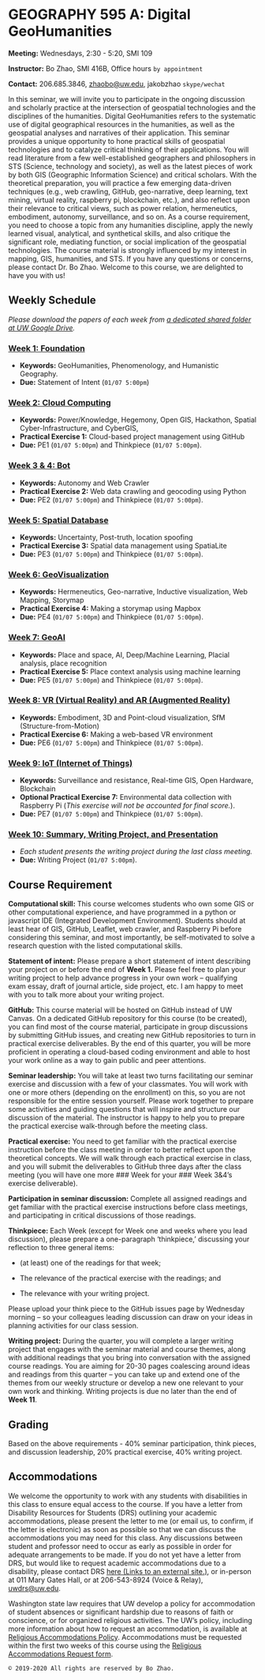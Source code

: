 # GEOGRAPHY 595 A: Digital GeoHumanities

**Meeting:** Wednesdays, 2:30 - 5:20, SMI 109

**Instructor:** Bo Zhao, SMI 416B, Office hours `by appointment`

**Contact:** 206.685.3846, zhaobo@uw.edu, jakobzhao `skype/wechat`

In this seminar, we will invite you to participate in the ongoing discussion and scholarly practice at the intersection of geospatial technologies and the disciplines of the humanities. Digital GeoHumanities refers to the systematic use of digital geographical resources in the humanities, as well as the geospatial analyses and narratives of their application. This seminar provides a unique opportunity to hone practical skills of geospatial technologies and to catalyze critical thinking of their applications. You will read literature from a few well-established geographers and philosophers in STS (Science, technology and society), as well as the latest pieces of work by both GIS (Geographic Information Science) and critical scholars. With the theoretical preparation, you will practice a few emerging data-driven techniques (e.g., web crawling, GitHub, geo-narrative, deep learning, text mining, virtual reality, raspberry pi, blockchain, etc.), and also reflect upon their relevance to critical views, such as power relation, hermeneutics, embodiment, autonomy, surveillance, and so on. As a course requirement, you need to choose a topic from any humanities discipline, apply the newly learned visual, analytical, and synthetical skills, and also critique the significant role, mediating function, or social implication of the geospatial technologies. The course material is strongly influenced by my interest in mapping, GIS, humanities, and STS. If you have any questions or concerns, please contact Dr. Bo Zhao. Welcome to this course, we are delighted to have you with us!


## Weekly Schedule

*Please download the papers of each week from [a dedicated shared folder at UW Google Drive](https://drive.google.com/drive/u/1/folders/1F1rVljPvChxc5DlJK3dzCuXXW34vvMIv).*

### [Week 1: Foundation](01_intro/readme.md)
- **Keywords:** GeoHumanities, Phenomenology, and Humanistic Geography.
- **Due:** Statement of Intent (`01/07 5:00pm`)

### [Week 2: Cloud Computing](02_cloud/readme.md)
- **Keywords:** Power/Knowledge, Hegemony, Open GIS, Hackathon, Spatial Cyber-Infrastructure, and CyberGIS,
- **Practical Exercise 1:** Cloud-based project management using GitHub
- **Due:** PE1 (`01/07 5:00pm`) and Thinkpiece (`01/07 5:00pm`).

### [Week 3 & 4: Bot](03_bot/readme.md)
- **Keywords:** Autonomy and Web Crawler
- **Practical Exercise 2:** Web data crawling and geocoding using Python
- **Due:** PE2 (`01/07 5:00pm`) and Thinkpiece (`01/07 5:00pm`).

### [Week 5: Spatial Database](04_data/readme.md)
- **Keywords:** Uncertainty, Post-truth, location spoofing
- **Practical Exercise 3:** Spatial data management using SpatiaLite
- **Due:** PE3 (`01/07 5:00pm`) and Thinkpiece (`01/07 5:00pm`).

### [Week 6: GeoVisualization](05_viz/readme.md)
- **Keywords:** Hermeneutics, Geo-narrative, Inductive visualization, Web Mapping, Storymap
- **Practical Exercise 4:** Making a storymap using Mapbox
- **Due:** PE4 (`01/07 5:00pm`) and Thinkpiece (`01/07 5:00pm`).

### [Week 7: GeoAI](06_ai/readme.md)
- **Keywords:** Place and space, AI, Deep/Machine Learning, Placial analysis, place recognition
- **Practical Exercise 5:** Place context analysis using machine learning
- **Due:** PE5 (`01/07 5:00pm`) and Thinkpiece (`01/07 5:00pm`).

### [Week 8: VR (Virtual Reality) and AR (Augmented Reality)](07_vr/readme.md)
- **Keywords:** Embodiment, 3D and Point-cloud visualization, SfM (Structure-from-Motion)
- **Practical Exercise 6:** Making a web-based VR environment
- **Due:** PE6 (`01/07 5:00pm`) and Thinkpiece (`01/07 5:00pm`).

### [Week 9: IoT (Internet of Things)](08_iot/readme.md)
- **Keywords:** Surveillance and resistance, Real-time GIS, Open Hardware, Blockchain
- **Optional Practical Exercise 7:** Environmental data collection with Raspberry Pi (*This exercise will not be accounted for final score.*).
- **Due:** PE7 (`01/07 5:00pm`) and Thinkpiece (`01/07 5:00pm`).

### [Week 10: Summary, Writing Project, and Presentation](09_sum/readme.md)

- *Each student presents the writing project during the last class meeting.*
- **Due:** Writing Project (`01/07 5:00pm`).


## Course Requirement

**Computational skill:** This course welcomes students who own some GIS or other computational experience, and have programmed in a python or javascript IDE (Integrated Development Environment). Students should at least hear of GIS, GitHub, Leaflet, web crawler, and Raspberry Pi before considering this seminar, and most importantly, be self-motivated to solve a research question with the listed computational skills.

**Statement of intent:** Please prepare a short statement of intent describing your project on or before the end of **Week 1.** Please feel free to plan your writing project to help advance progress in your own work – qualifying exam essay, draft of journal article, side project, etc. I am happy to meet with you to talk more about your writing project.

**GitHub:** This course material will be hosted on GitHub instead of UW Canvas. On a dedicated GitHub repository for this course (to be created), you can find most of the course material, participate in group discussions by submitting GitHub issues, and creating new GitHub repositories to turn in practical exercise deliverables. By the end of this quarter, you will be more proficient in operating a cloud-based coding environment and able to host your work online as a way to gain public and peer attentions.

**Seminar leadership:** You will take at least two turns facilitating our seminar exercise and discussion with a few of your classmates. You will work with one or more others (depending on the enrollment) on this, so you are not responsible for the entire session yourself. Please work together to prepare some activities and guiding questions that will inspire and structure our discussion of the material. The instructor is happy to help you to prepare the practical exercise walk-through before the meeting class.

**Practical exercise:** You need to get familiar with the practical exercise instruction before the class meeting in order to better reflect upon the theoretical concepts. We will walk through each practical exercise in class, and you will submit the deliverables to GitHub three days after the class meeting (you will have one more ### Week for your ### Week 3&4’s exercise deliverable).

**Participation in seminar discussion:** Complete all assigned readings and get familiar with the practical exercise instructions before class meetings, and participating in critical discussions of those readings.

**Thinkpiece:** Each Week (except for Week one and weeks where you lead discussion), please prepare a one-paragraph ‘thinkpiece,’ discussing your reflection to three general items:

- (at least) one of the readings for that week;

- The relevance of the practical exercise with the readings; and

- The relevance with your writing project.

Please upload your think piece to the GitHub issues page by Wednesday morning – so your colleagues leading discussion can draw on your ideas in planning activities for our class session.

**Writing project:** During the quarter, you will complete a larger writing project that engages with the seminar material and course themes, along with additional readings that you bring into conversation with the assigned course readings. You are aiming for 20-30 pages coalescing around ideas and readings from this quarter – you can take up and extend one of the themes from our weekly structure or develop a new one relevant to your own work and thinking. Writing projects is due no later than the end of **Week 11**.

## Grading

Based on the above requirements - 40% seminar participation, think pieces, and discussion leadership, 20% practical exercise, 40% writing project.

## Accommodations

We welcome the opportunity to work with any students with disabilities in this class to ensure equal access to the course. If you have a letter from Disability Resources for Students (DRS) outlining your academic accommodations, please present the letter to me (or email us, to confirm, if the letter is electronic) as soon as possible so that we can discuss the accommodations you may need for this class. Any discussions between student and professor need to occur as early as possible in order for adequate arrangements to be made. If you do not yet have a letter from DRS, but would like to request academic accommodations due to a disability, please contact DRS [here (Links to an external site.)](https://depts.washington.edu/uwdrs/), or in-person at 011 Mary Gates Hall, or at 206-543-8924 (Voice & Relay), [uwdrs@uw.edu](mailto:uwdrs@uw.edu).

Washington state law requires that UW develop a policy for accommodation of student absences or significant hardship due to reasons of faith or conscience, or for organized religious activities. The UW’s policy, including more information about how to request an accommodation, is available at [Religious Accommodations Policy](https://registrar.washington.edu/staffandfaculty/religious-accommodations-policy/). Accommodations must be requested within the first two weeks of this course using the [Religious Accommodations Request form](https://https:/registrar.washington.edu/students/religious-accommodations-request/).


`© 2019-2020 All rights are reserved by Bo Zhao.`
